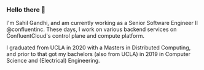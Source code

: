 ### Hello there 👋

I'm Sahil Gandhi, and am currently working as a Senior Software Engineer II @confluentinc. These days, I work on various backend services on ConfluentCloud's control plane and compute platform.


I graduated from UCLA in 2020 with a Masters in Distributed Computing, and prior to that got my bachelors (also from UCLA) in 2019 in Computer Science and (Electrical) Engineering.
